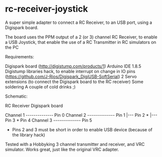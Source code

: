 # rc-receiver-joystick
A super simple adapter to connect a RC Receiver, to an USB port, using a Digispark board.

The board uses the PPM output of a 2 (or 3) channel RC Receiver, to enable a USB Joystick, that enable the use of a RC Transmitter in RC simulators on the PC

Requirements:

Digispark board (http://digistump.com/products/1)
Arduino IDE 1.8.5
Digistump libraries hack, to enable interrupt on change in IO pins (https://github.com/J-Rios/Digispark_DigiUSB-SoftSerial)
2 Servo extensions (to connect the Digispark board to the RC receiver)
Some soldering
A couple of cold drinks ;)

Schematic:


RC Receiver               Digispark board

Channel 1  -------------- Pin 0
Channel 2  -------------- Pin 1
                     |--- Pin 2 *
                     |--- Pin 3 *
                          Pin 4
Channel 3  -------------- Pin 5                       

* Pins 2 and 3 must be short in order to enable USB device (because of the library hack)

Tested with a Hobbyking 3 channel transmitter and receiver, and VRC simulator. Works great, just like the original VRC adapter.
